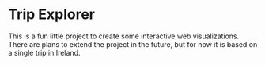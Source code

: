 # Trip Explorer

This is a fun little project to create some interactive web visualizations. There are plans to extend the project in the future, but for now it is based on a single trip in Ireland.
